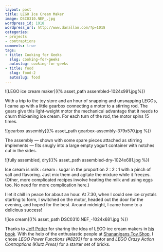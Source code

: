 ```yaml
---
layout: post
title: LEGO Ice Cream Maker
image: DSC0310.NEF_.jpg
wordpress_id: 1018
wordpress_url: http://www.danallan.com/?p=1018
categories:
- projects
- contraptions
comments: true
tags:
- title: Cooking for Geeks
  slug: cooking-for-geeks
  autoslug: cooking-for-geeks
- title: food
  slug: food-2
  autoslug: food
---
```

![LEGO ice cream maker]({% asset_path assembled-1024x991.jpg%})

With a trip to the toy store and an hour of snapping and unsnapping LEGOs, I came up with a little gearbox connecting a motor to a stirring rod. The gears give this light-weight motor the mechanical advantage that it needs to churn thickening ice cream. For each turn of the rod, the motor spins 15 times.

![gearbox assembly]({% asset_path gearbox-assembly-379x570.jpg %})

The assembly — shown with some spare pieces attached as stirring implements — fits snugly into a large empty yogurt container with notches cut in the sides.

![fully assembled, dry]({% asset_path assembled-dry-1024x681.jpg %})

Ice cream is milk : cream : sugar in the proportion 2 : 2 : 1 with a pinch of salt and flavoring. Just mix them and agitate the mixture while it freezes. (Other, more complicated recipes involve heating the milk and using eggs too. No need for more complication here.)

I let it chill in peace for about an hour. At 7:30, when I could see ice crystals starting to form, I switched on the motor, headed out the door for the evening, and hoped for the best. Around midnight, I came home to a delicious success!

![ice cream]({% asset_path DSC0310.NEF_-1024x681.jpg %})

Thanks to [Jeff Potter](http://www.cookingforgeeks.com/) for sharing the idea of LEGO ice cream makers in [his book](http://amzn.com/0596805888). With the help of the enthusiastic people at [Shananigans Toy Shop](http://www.shananiganstoyshop.com/), I chose _LEGO Power Functions (#8293)_ for a motor and _LEGO Crazy Action Contraptions (Klutz Press)_ for a starter set of bricks.
